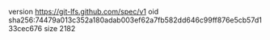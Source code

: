 version https://git-lfs.github.com/spec/v1
oid sha256:74479a013c352a180adab003ef62a7fb582dd646c99ff876e5cb57d133cec676
size 2182
